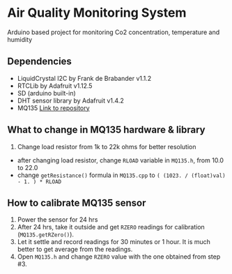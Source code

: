 # Air Quality Monitoring System
Arduino based project for monitoring Co2 concentration, temperature and humidity

## Dependencies
  - LiquidCrystal I2C by Frank de Brabander v1.1.2
  - RTCLib by Adafruit v1.12.5
  - SD (arduino built-in)
  - DHT sensor library by Adafruit v1.4.2
  - MQ135 [Link to repository](https://github.com/GeorgK/MQ135/blob/master/MQ135.cpp)

## What to change in MQ135 hardware & library 
1. Change load resistor from 1k to 22k ohms for better resolution
  - after changing load resistor, change `RLOAD` variable in `MQ135.h`, from 10.0 to 22.0
  - change `getResistance()` formula in `MQ135.cpp` to `( (1023. / (float)val) - 1. ) * RLOAD`
  
## How to calibrate MQ135 sensor
1. Power the sensor for 24 hrs
2. After 24 hrs, take it outside and get `RZERO` readings for calibration (`MQ135.getRZero()`).
3. Let it settle and record readings for 30 minutes or 1 hour. It is much better to get average from the readings.
4. Open `MQ135.h` and change `RZERO` value with the one obtained from step #3.
